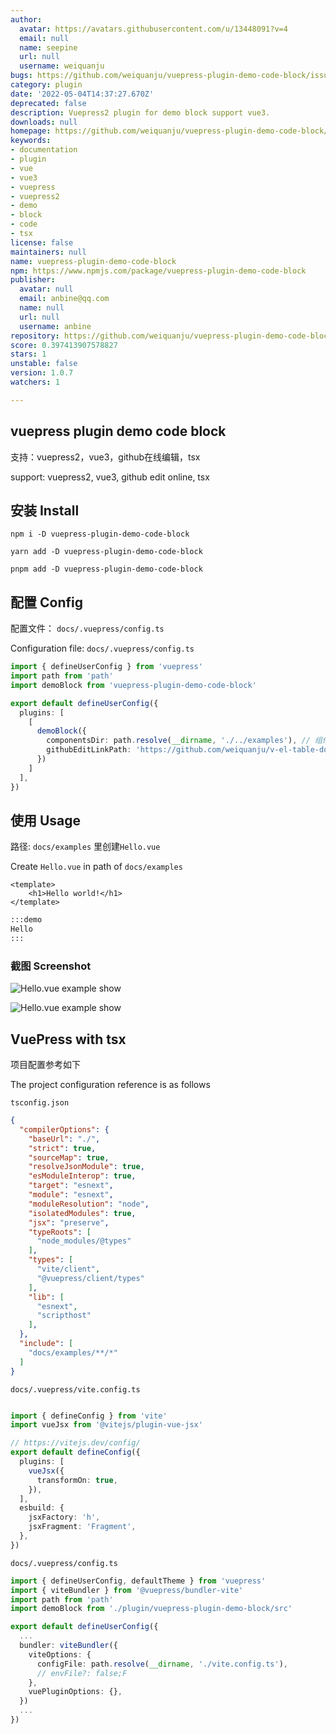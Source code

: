 ```yaml
---
author:
  avatar: https://avatars.githubusercontent.com/u/13448091?v=4
  email: null
  name: seepine
  url: null
  username: weiquanju
bugs: https://github.com/weiquanju/vuepress-plugin-demo-code-block/issues
category: plugin
date: '2022-05-04T14:37:27.670Z'
deprecated: false
description: Vuepress2 plugin for demo block support vue3.
downloads: null
homepage: https://github.com/weiquanju/vuepress-plugin-demo-code-block/issues
keywords:
- documentation
- plugin
- vue
- vue3
- vuepress
- vuepress2
- demo
- block
- code
- tsx
license: false
maintainers: null
name: vuepress-plugin-demo-code-block
npm: https://www.npmjs.com/package/vuepress-plugin-demo-code-block
publisher:
  avatar: null
  email: anbine@qq.com
  name: null
  url: null
  username: anbine
repository: https://github.com/weiquanju/vuepress-plugin-demo-code-block
score: 0.397413907578827
stars: 1
unstable: false
version: 1.0.7
watchers: 1

---
```


## vuepress plugin demo code block

支持：vuepress2，vue3，github在线编辑，tsx

support: vuepress2, vue3, github edit online, tsx

## 安装 Install

```shell
npm i -D vuepress-plugin-demo-code-block

yarn add -D vuepress-plugin-demo-code-block

pnpm add -D vuepress-plugin-demo-code-block
```

## 配置 Config

配置文件： `docs/.vuepress/config.ts`

Configuration file: `docs/.vuepress/config.ts`

```ts
import { defineUserConfig } from 'vuepress'
import path from 'path'
import demoBlock from 'vuepress-plugin-demo-code-block'

export default defineUserConfig({
  plugins: [
    [
      demoBlock({
        componentsDir: path.resolve(__dirname, './../examples'), // 组件目录路径, Component directory path
        githubEditLinkPath: 'https://github.com/weiquanju/v-el-table-doc/edit/main/docs/examples/', // github编辑地址路径, the path of github edit link 
      })
    ]
  ],
})
```


## 使用 Usage

路径: `docs/examples` 里创建`Hello.vue`

Create `Hello.vue` in  path of `docs/examples` 

```vue
<template>
    <h1>Hello world!</h1>
</template>
```

```md
:::demo
Hello
:::
```

### 截图 Screenshot

![Hello.vue example show](https://github.com/weiquanju/vuepress-plugin-demo-code-block/raw/main/.docs/hello.png?1)

![Hello.vue example show](https://github.com/weiquanju/vuepress-plugin-demo-code-block/raw/main/.docs/hello_open.png?1)

## VuePress with tsx

项目配置参考如下

The project configuration reference is as follows

`tsconfig.json`

```json
{
  "compilerOptions": {
    "baseUrl": "./",
    "strict": true,
    "sourceMap": true,
    "resolveJsonModule": true,
    "esModuleInterop": true,
    "target": "esnext",
    "module": "esnext",
    "moduleResolution": "node",
    "isolatedModules": true,
    "jsx": "preserve",
    "typeRoots": [
      "node_modules/@types"
    ],
    "types": [
      "vite/client",
      "@vuepress/client/types"
    ],
    "lib": [
      "esnext",
      "scripthost"
    ],
  },
  "include": [
    "docs/examples/**/*"
  ]
}
```

`docs/.vuepress/vite.config.ts`

```ts

import { defineConfig } from 'vite'
import vueJsx from '@vitejs/plugin-vue-jsx'

// https://vitejs.dev/config/
export default defineConfig({
  plugins: [
    vueJsx({
      transformOn: true,
    }),
  ],
  esbuild: {
    jsxFactory: 'h',
    jsxFragment: 'Fragment',
  },
})

```

`docs/.vuepress/config.ts`

```ts
import { defineUserConfig, defaultTheme } from 'vuepress'
import { viteBundler } from '@vuepress/bundler-vite'
import path from 'path'
import demoBlock from './plugin/vuepress-plugin-demo-block/src'

export default defineUserConfig({
  ...
  bundler: viteBundler({
    viteOptions: {
      configFile: path.resolve(__dirname, './vite.config.ts'),
      // envFile?: false;F
    },
    vuePluginOptions: {},
  })
  ...
})
```